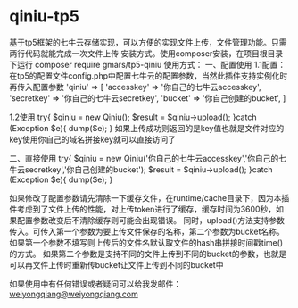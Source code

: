 # qiniu-tp5
基于tp5框架的七牛云存储实现，可以方便的实现文件上传，文件管理功能。只需两行代码就能完成一次文件上传
安装方式。使用composer安装，在项目根目录下运行
composer require gmars/tp5-qiniu
使用方式：
一、配置使用
1.1配置：
在tp5的配置文件config.php中配置七牛云的配置参数，当然此插件支持实例化时再传入配置参数
'qiniu' => [
        'accesskey' => '你自己的七牛云accesskey',
        'secretkey' => '你自己的七牛云secretkey',
        'bucket' => '你自己创建的bucket',
 ]
 
 1.2使用
 try{
      $qiniu = new Qiniu();
      $result = $qiniu->upload();
 }catch (Exception $e){
      dump($e);
 }
 如果上传成功则返回的是key值也就是文件对应的key使用你自己的域名拼接key就可以直接访问了
 
 二、直接使用
  try{
      $qiniu = new Qiniu('你自己的七牛云accesskey','你自己的七牛云secretkey','你自己创建的bucket');
      $result = $qiniu->upload();
 }catch (Exception $e){
      dump($e);
 }
 
 如果修改了配置参数请先清除一下缓存文件，在runtime/cache目录下，因为本插件考虑到了文件上传的性能，对上传token进行了缓存，缓存时间为3600秒，如果配置参数改变后不清除缓存则可能会出现错误。
 同时，upload()方法支持参数传入。可传入第一个参数为要上传文件保存的名称，第二个参数为bucket名称。
 如果第一个参数不填写则上传后的文件名默认取文件的hash串拼接时间戳time()的方式。
 如果第二个参数是支持不同的文件上传到不同的bucket的参数，也就是可以再文件上传时重新传bucket让文件上传到不同的bucket中
 
 如果使用中有任何错误或者疑问可以给我发邮件：weiyongqiang@weiyongqiang.com

